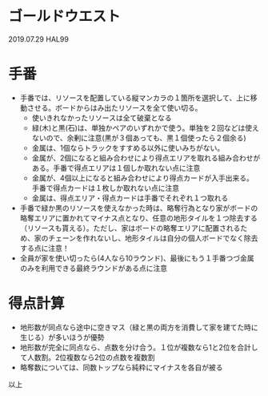 # ゴールドウエスト
2019.07.29 HAL99

# 手番
* 手番では、リソースを配置している縦マンカラの１箇所を選択して、上に移動させる。ボードからはみ出たリソースを全て使い切る。
   * 使いきれなかったリソースは全て破棄となる
   * 緑(木)と黒(石)は、単独かペアのいずれかで使う。単独を２回などは使えないので、余剰に注意(黒が３個あっても、黒１個使ったら２個余る)
   * 金属は、1個ならトラックをすすめる以外に使いみちがない。
   * 金属が、2個になると組み合わせにより得点エリアを取れる組み合わせがある。手番で得点エリアは１個しか取れない点に注意
   * 金属が、4個以上になると組み合わせにより得点カードが入手出来る。手番で得点カードは１枚しか取れない点に注意
   * 金属は、得点エリア・得点カードは手番でそれぞれ１つ取れる
* 手番で緑か黒のリソースを使えなかった時は、略奪行為となり家がボードの略奪エリアに置かれてマイナス点となり、任意の地形タイルを１つ除去する（リソースも貰える）。ただし、家はボードの略奪エリアに配置されるため、家のチェーンを作れないし、地形タイルは自分の個人ボードでなく除去する点に注意！
* 全員が家を使い切ったら(4人なら10ラウンド)、最後にもう１手番つづ金属のみを利用できる最終ラウンドがある点に注意

# 得点計算
* 地形数が同点なら途中に空きマス（緑と黒の両方を消費して家を建てた時に生じる）が多いほうが優勢
* 地形数が完全に同点なら、点数を分け合う。１位が複数なら1と2位を合計して人数割。2位複数なら2位の点数を複数割
* 略奪数については、同数トップなら純粋にマイナスを各自が被る

以上
